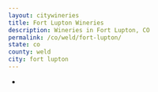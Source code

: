 ```yaml
---
layout: citywineries
title: Fort Lupton Wineries
description: Wineries in Fort Lupton, CO
permalink: /co/weld/fort-lupton/
state: co
county: weld
city: fort lupton
---
```

-
